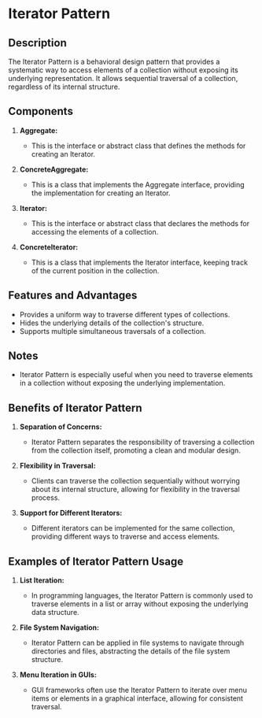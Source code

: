 # Iterator Pattern

## Description
The Iterator Pattern is a behavioral design pattern that provides a systematic way to access elements of a collection without exposing its underlying representation. It allows sequential traversal of a collection, regardless of its internal structure.

## Components
1. **Aggregate:**
    - This is the interface or abstract class that defines the methods for creating an Iterator.

2. **ConcreteAggregate:**
    - This is a class that implements the Aggregate interface, providing the implementation for creating an Iterator.

3. **Iterator:**
    - This is the interface or abstract class that declares the methods for accessing the elements of a collection.

4. **ConcreteIterator:**
    - This is a class that implements the Iterator interface, keeping track of the current position in the collection.

## Features and Advantages
- Provides a uniform way to traverse different types of collections.
- Hides the underlying details of the collection's structure.
- Supports multiple simultaneous traversals of a collection.

## Notes
- Iterator Pattern is especially useful when you need to traverse elements in a collection without exposing the underlying implementation.

## Benefits of Iterator Pattern

1. **Separation of Concerns:**
    - Iterator Pattern separates the responsibility of traversing a collection from the collection itself, promoting a clean and modular design.

2. **Flexibility in Traversal:**
    - Clients can traverse the collection sequentially without worrying about its internal structure, allowing for flexibility in the traversal process.

3. **Support for Different Iterators:**
    - Different iterators can be implemented for the same collection, providing different ways to traverse and access elements.

## Examples of Iterator Pattern Usage

1. **List Iteration:**
    - In programming languages, the Iterator Pattern is commonly used to traverse elements in a list or array without exposing the underlying data structure.

2. **File System Navigation:**
    - Iterator Pattern can be applied in file systems to navigate through directories and files, abstracting the details of the file system structure.

3. **Menu Iteration in GUIs:**
    - GUI frameworks often use the Iterator Pattern to iterate over menu items or elements in a graphical interface, allowing for consistent traversal.

